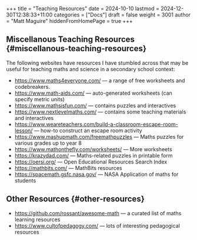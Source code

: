 +++
title = "Teaching Resources"
date = 2024-10-10
lastmod = 2024-12-30T12:38:33+11:00
categories = ["Docs"]
draft = false
weight = 3001
author = "Matt Maguire"
hiddenFromHomePage = true
+++

## Miscellanous Teaching Resources {#miscellanous-teaching-resources}

The following websites have resources I have stumbled across that may be useful for teaching maths and science in a secondary school context:

-   <https://www.maths4everyone.com/> — a range of free worksheets and codebreakers.
-   <https://www.math-aids.com/> — auto-generated worksheets (can specify metric units)
-   <https://www.mathsisfun.com/> — contains puzzles and interactives
-   <https://www.nextlevelmaths.com/> — contains some teaching materials and interactives
-   <https://www.weareteachers.com/build-a-classroom-escape-room-lesson/> — how-to construct an escape room activity
-   <https://www.mashupmath.com/freemathpuzzles> — Maths puzzles for various grades up to year 8
-   <https://www.mathonthefly.com/worksheets/> — More worksheets
-   <https://krazydad.com/> — Maths-related puzzles in printable form
-   <https://oersi.org/> — Open Educational Resources Search Index
-   <https://mathbits.com/> — MathBits resources
-   <https://spacemath.gsfc.nasa.gov/> — NASA Application of maths for students


## Other Resources {#other-resources}

-   <https://github.com/rossant/awesome-math> — a curated list of maths learning resources
-   <https://www.cultofpedagogy.com/> — lots of interesting pedagogical resources
